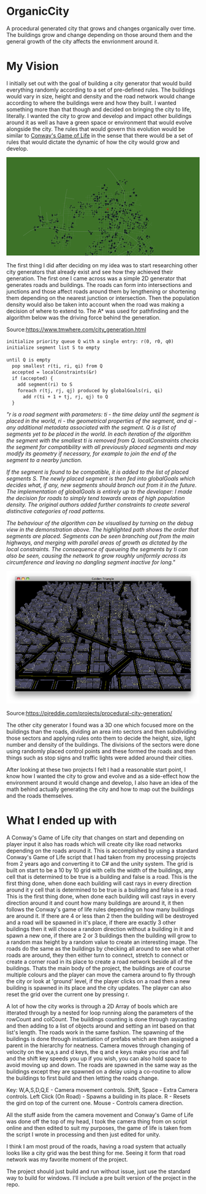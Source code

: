 # OrganicCity
A procedural generated city that grows and changes organically over time. The buildings grow and change depending on those around them and the general growth of the city affects the envrionment around it.

# My Vision
I initially set out with the goal of building a city generator that would build everything randomly according to a set of pre-defined rules. The buildings would vary in size, height and density and the road network would change according to where the buildings were and how they built. I wanted something more than that though and decided on bringing the city to life, literally. I wanted the city to grow and develop and impact other buildings around it as well as have a green space or environment that would evolve alongside the city. The rules that would govern this evolution would be similar to [Conway's Game of Life](http://www.conwaylife.com/w/index.php?title=Conway%27s_Game_of_Life) in the sense that there would be a set of rules that would dictate the dynamic of how the city would grow and develop.

![](Photos/2D%20City.png)

The first thing I did after deciding on my idea was to start researching other city generators that already exist and see how they achieved their generation. The first one I came across was a simple 2D generator that generates roads and buildings. The roads can form into intersections and junctions and those affect roads around them by lengthening or shortening them depending on the nearest junction or intersection. Then the population density would also be taken into account when the road was making a decision of where to extend to. The A* was used for pathfinding and the algorithm below was the driving force behind the generation.

Source:https://www.tmwhere.com/city_generation.html

```
initialize priority queue Q with a single entry: r(0, r0, q0)
initialize segment list S to empty

until Q is empty
  pop smallest r(ti, ri, qi) from Q
  accepted = localConstraints(&r)
  if (accepted) {
    add segment(ri) to S
    foreach r(tj, rj, qj) produced by globalGoals(ri, qi)
      add r(ti + 1 + tj, rj, qj) to Q
  }
  ```
  *"r is a road segment with parameters: ti - the time delay until the segment is placed in the world, ri - the geometrical properties of the segment, and qi - any additional metadata associated with the segment. Q is a list of segments yet to be placed in the world. In each iteration of the algorithm the segment with the smallest ti is removed from Q. localConstraints checks the segment for compatibility with all previously placed segments and may modify its geometry if necessary, for example to join the end of the segment to a nearby junction.*

*If the segment is found to be compatible, it is added to the list of placed segments S. The newly placed segment is then fed into globalGoals which decides what, if any, new segments should branch out from it in the future. The implementation of globalGoals is entirely up to the developer: I made the decision for roads to simply tend towards areas of high population density. The original authors added further constraints to create several distinctive categories of road patterns.*

*The behaviour of the algorithm can be visualised by turning on the debug view in the demonstration above. The highlighted path shows the order that segments are placed. Segments can be seen branching out from the main highways, and merging with parallel areas of growth as dictated by the local constraints. The consequence of queueing the segments by ti can also be seen, causing the network to grow roughly uniformly across its circumference and leaving no dangling segment inactive for long."*

![City](Photos/City.png)

Source:https://pjreddie.com/projects/procedural-city-generation/
  
The other city generator I found was a 3D one which focused more on the buildings than the roads, dividing an area into sectors and then subdividing those sectors and applying rules onto them to decide the height, size, light number and density of the buildings. The divisions of the sectors were done using randomly placed control points and these formed the roads and then things such as stop signs and traffic lights were added around their cities.

After looking at these two projects I felt I had a reasonable start point, I know how I wanted the city to grow and evolve and as a side-effect how the environment around it would change and develop, I also have an idea of the math behind actually generating the city and how to map out the buildings and the roads themselves.

# What I ended up with
A Conway's Game of Life city that changes on start and depending on player input it also has roads which will create city like road networks depending on the roads around it. This is accomplished by using a standard Conway's Game of Life script that I had taken from my processing projects from 2 years ago and converting it to C# and the unity system. The grid is built on start to be a 10 by 10 grid with cells the width of the buildings, any cell that is determined to be true is a building and false is a road. This is the first thing done, when done each building will cast rays in every direction around it y cell that is determined to be true is a building and false is a road. This is the first thing done, when done each building will cast rays in every direction around it and count how many buildings are around it, it then follows the Conway's game of life rules depending on how many buildings are around it. If there are 4 or less than 2 then the building will be destroyed and a road will be spawned in it's place, if there are exactly 3 other buildings then it will choose a random direction without a building in it and spawn a new one, if there are 2 or 3 buildings then the building will grow to a random max height by a random value to create an interesting image. The roads do the same as the buildings by checking all around to see what other roads are around, they then either turn to connect, stretch to connect or create a corner road in its place to create a road network beside all of the buildings. Thats the main body of the project, the buildings are of course multiple colours and the player can move the camera around to fly through the city or look at 'ground' level, if the player clicks on a road then a new building is spawned in its place and the city updates. The player can also reset the grid over the current one by pressing r.

A lot of how the city works is through a 2D Array of bools which are itterated through by a nested for loop running along the parameters of the rowCount and colCount. The buildings counting is done through raycasting and then adding to a list of objects around and setting an int based on that list's length. The roads work in the same fashion. The spawning of the buildings is done through instantiation of prefabs which are then assigned a parent in the hierarchy for neatness. Camera moves through changing of velocity on the w,a,s and d keys, the q and e keys make you rise and fall and the shift key speeds you up if you wish, you can also hold space to avoid moving up and down. The roads are spawned in the same way as the buildings except they are spawned on a delay using a co-routine to allow the buildings to first build and then letting the roads change.

Key:
W,A,S,D,Q,E - Camera movement controls.
Shift, Space - Extra Camera controls.
Left Click (On Road) - Spawns a building in its place.
R - Resets the gird on top of the current one.
Mouse - Controls camera direction.

All the stuff aside from the camera movement and Conway's Game of Life was done off the top of my head, I took the camera thing from on script online and then edited to suit my purposes, the game of life is taken from the script I wrote in processing and then just edited for unity. 

I think I am most proud of the roads, having a road system that actually looks like a city grid was the best thing for me. Seeing it form that road network was my favorite moment of the project.

The project should just build and run without issue, just use the standard way to build for windows. I'll include a pre built version of the project in the repo.
